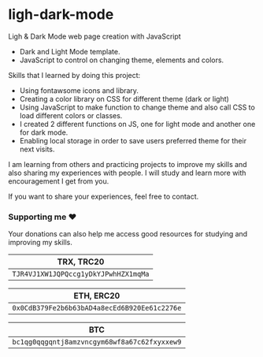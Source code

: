 # ligh-dark-mode
Ligh &amp; Dark Mode web page creation with JavaScript

* Dark and Light Mode template.
* JavaScript to control on changing theme, elements and colors.

Skills that I learned by doing this project:

* Using fontawsome icons and library.
* Creating a color library on CSS for different theme (dark or light)
* Using JavaScript to make function to change theme and also call CSS to load different colors or classes.
* I created 2 different functions on JS, one for light mode and another one for dark mode.
* Enabling local storage in order to save users preferred theme for their next visits.


I am learning from others and practicing projects to improve my skills and also sharing my experiences with people. I will study and learn more with encouragement I get from you.

If you want to share your experiences, feel free to contact.

### Supporting me :hearts:
Your donations can also help me access good resources for studying and improving my skills.

<p align="left">
	
|                TRX, TRC20                |
| ---------------------------------------- |
| ```TJR4VJ1XW1JQPQccg1yDkYJPwhHZX1mqMa``` |

|                     ETH, ERC20                   |
| ------------------------------------------------ |
| ```0x0CdB379Fe2b6b63bAD4a8ecEd6B920Ee61c2276e``` |

|                        BTC                       |
| ------------------------------------------------ |
| ```bc1qg0qqgqntj8amzvncgym68wf8a67c62fxyxxew9``` |

</p>
